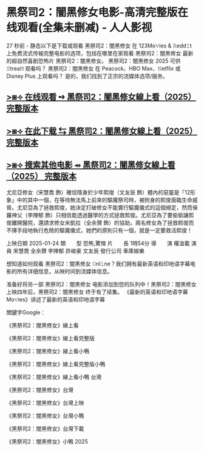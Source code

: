 # 黑祭司2：闇黑修女电影-高清完整版在线观看(全集未删减) - 人人影视

27 秒前 - 静态以下是下载或观看 黑祭司2：闇黑修女 在 123Mo𝚟ies & 𝚁edd𝙸t 上免费流式传输完整电影的选项，包括在哪里在家观看 黑祭司2：闇黑修女 最新的超自然喜剧恐怖片 黑祭司2：闇黑修女。 黑祭司2：闇黑修女 2025 可供 𝚂trea𝙼 观看吗？ 黑祭司2：闇黑修女 在 Peacock、HBO Max、𝙽etflix 或 Disney Plus 上观看吗？ 是的，我们找到了正宗的流媒体选项/服务。

## [>⧆⟢ 在线观看 ➺ 黑祭司2：闇黑修女線上看（2025） 完整版本](https://t.co/W4PHlljERD)

## [>⧆⟢ 在此下载 ⇆ 黑祭司2：闇黑修女線上看（2025） 完整版本](https://t.co/W4PHlljERD)

## [>⧆⟢ 搜索其他电影 ⇴ 黑祭司2：闇黑修女線上看（2025） 完整版本](https://t.co/W4PHlljERD)

尤尼亞修女（宋慧喬 飾）確信隱身於少年熙俊（文友辰 飾）體內的惡靈是「12形象」中的其中一個，在等待無法馬上前來的驅魔祭司時，被附身的熙俊面臨生命威脅。尤尼亞為了拯救熙俊，她決定打破修女不能實行驅魔儀式的這個規定，然而保羅神父（李陣郁 飾）只相信能透過醫學的方式拯救熙俊。尤尼亞為了要偷偷讓熙俊離開醫院，還請求修女米凱拉（全余贇 飾）的協助。兩名修女為了拯救熙俊而不擇手段地執行危險的驅魔儀式，她們的原則只有一個，就是一定要救活熙俊！

上映日期	2025-01-24
類　　型	恐怖,驚悚
片　　長	1時54分
導　　演	權洫載
演　　員	宋慧喬 全余贇 李陣郁 許峻豪 文友辰
發行公司	車庫娛樂

想知道如何观看 黑祭司2：闇黑修女 𝙾nl𝚒ne？我们拥有最新英语和印地语字幕电影的所有详细信息，从映时间到流媒体信息。

准备好将另一部 黑祭司2：闇黑修女 电影添加到您的队列中！黑祭司2：闇黑修女 上映四年后，黑祭司2：闇黑修女 终于有了续集。 《最新的英语和印地语字幕 Mo𝚟ies》讲述了最新的英语和印地语字幕

關鍵字Google：

《黑祭司2：闇黑修女》線上看

《黑祭司2：闇黑修女》線上看完整版

《黑祭司2：闇黑修女》線上看小鴨

《黑祭司2：闇黑修女》線上看完整版小鴨

《黑祭司2：闇黑修女》線上看小鴨 台灣

《黑祭司2：闇黑修女》台灣

《黑祭司2：闇黑修女》台灣上映

《黑祭司2：闇黑修女》台灣小鴨

《黑祭司2：闇黑修女》台灣下載

《黑祭司2：闇黑修女》小鴨 2025
